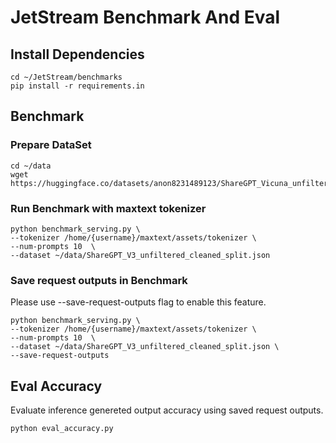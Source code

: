 # JetStream Benchmark And Eval

## Install Dependencies 

```
cd ~/JetStream/benchmarks
pip install -r requirements.in
```

## Benchmark 

### Prepare DataSet

```
cd ~/data
wget https://huggingface.co/datasets/anon8231489123/ShareGPT_Vicuna_unfiltered/resolve/main/ShareGPT_V3_unfiltered_cleaned_split.json

``` 

### Run Benchmark with maxtext tokenizer

```
python benchmark_serving.py \
--tokenizer /home/{username}/maxtext/assets/tokenizer \
--num-prompts 10  \
--dataset ~/data/ShareGPT_V3_unfiltered_cleaned_split.json

``` 

### Save request outputs in Benchmark

Please use --save-request-outputs flag to enable this feature.

```
python benchmark_serving.py \
--tokenizer /home/{username}/maxtext/assets/tokenizer \
--num-prompts 10  \
--dataset ~/data/ShareGPT_V3_unfiltered_cleaned_split.json \
--save-request-outputs

```

## Eval Accuracy

Evaluate inference genereted output accuracy using saved request outputs.

```
python eval_accuracy.py

```
